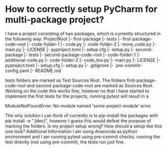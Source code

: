 
# How to correctly setup PyCharm for multi-package project?

I have a project consisting of two packages, which is currently structured in the following way:
ProjectRoot
|- first-package
   |- tests
   |- first-package-code-root
      |- code-folder-1
         |- code.py
      |- code-folder-2
         |- more_code.py
      |- main.py
   |- LICENSE
   |- pyproject.toml
   |- setup.cfg
   |- setup.py
|- second-package
   |- tests
   |- second-package-code-root
      |- code-folder-1
         |- additional-code.py
      |- code-folder-2
         |- code_too.py
      |- main.py
   |- LICENSE
   |- pyproject.toml
   |- setup.cfg
   |- setup.py
|- .gitignore
|- .pre-commit-config.yaml
|- README.md

tests folders are marked as Test Sources Root. The folders first-package-code-root and  second-package-code-root are marked as Sources Root.
Working on the code this works fine, however no that I have started to implement the first tests for the projects, running pytest will result in a

ModuleNotFoundError: No module named 'some-project-module'
error.

The only solution I can think of currently is to pip-install the packages with pip install -e ".[dev]", however I guess this would defeat the purpose of marking the folders.
Is my project setup wrong? How should a setup like this one look?
Additional Information
I am using Anaconda as python environment and I am running pytest using pre-commit checks.
running the test directly (not using pre-commit), the tests run just fine.

        
